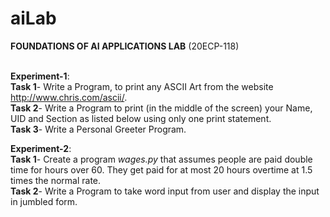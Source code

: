 # aiLab
<b>FOUNDATIONS OF AI APPLICATIONS LAB</b> (20ECP-118) <br> <br>

<b>Experiment-1</b>: <br>
<b>Task 1</b>- Write a Program, to print any ASCII Art from the website http://www.chris.com/ascii/. <br>
<b>Task 2</b>- Write a Program to print (in the middle of the screen) your Name, UID and Section as listed below using only one print statement. <br>
<b>Task 3</b>- Write a Personal Greeter Program. <br>

<b>Experiment-2</b>: <br>
<b>Task 1</b>- Create a program <i>wages.py</i> that assumes people are paid double time for hours over 60. They get paid for at most 20 hours overtime at 1.5 times the normal rate. <br>
<b>Task 2</b>- Write a Program to take word input from user and display the input in jumbled form. <br>
